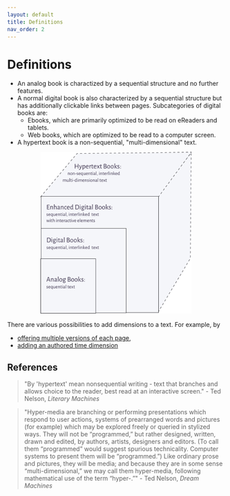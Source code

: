 ```yaml
---
layout: default
title: Definitions
nav_order: 2
---
```


#  Definitions

* An analog book is charactized by a sequential structure and no further features.
* A normal digital book is also characterized by a sequential structure but has additionally clickable links between pages. Subcategories of digital books are:
  * Ebooks, which are primarily optimized to be read on eReaders and tablets.
  * Web books, which are optimized to be read to a computer screen.
* A hypertext book is a non-sequential, "multi-dimensional" text.


<p  style="font-size:12px;text-align:center;">
  <img alt="img-name" src="/assets/images/hyperbook4.svg" width="350">
</p>

There are various possibilities to add dimensions to a text. For example, by

* [offering multiple versions of each page](/docs/features/perspectives/),
* [adding an authored time dimension](/docs/features/time/) 

## References

>"By 'hypertext' mean nonsequential writing - text that branches and allows choice to the reader, best read at an interactive screen." - Ted Nelson, *Literary Machines*

>"Hyper-media are branching or performing presentations which respond to user actions, systems of prearranged words and pictures (for example) which may be explored freely or queried in stylized ways. They will not be “programmed,” but rather designed, written, drawn and edited, by authors, artists, designers and editors. (To call them “programmed” would suggest spurious technicality. Computer systems to present them will be “programmed.”) Like ordinary prose and pictures, they will be media; and because they are in some sense “multi-dimensional,” we may call them hyper-media, following mathematical use of the term “hyper-.”" - Ted Nelson, *Dream Machines*
